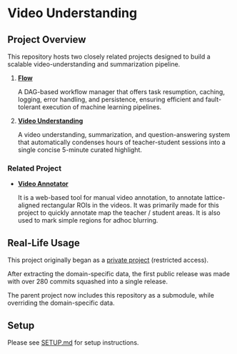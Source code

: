 # Video Understanding

## Project Overview

This repository hosts two closely related projects designed to build a scalable video-understanding and summarization pipeline.

1. **[Flow](./src/flow/README.md)**

   A DAG-based workflow manager that offers task resumption, caching, logging, error handling, and persistence, ensuring efficient and fault-tolerant execution of machine learning pipelines.

2. **[Video Understanding](./src/video_understanding/README.md)**

   A video understanding, summarization, and question-answering system that automatically condenses hours of teacher-student sessions into a single concise 5-minute curated highlight.

### Related Project

- **[Video Annotator](https://github.com/hirak99/video-annotator)**

  It is a web-based tool for manual video annotation, to annotate lattice-aligned rectangular ROIs in the videos. It was primarily made for this project to quickly annotate map the teacher / student areas. It is also used to mark simple regions for adhoc blurring.

## Real-Life Usage

This project originally began as a [private project](https://github.com/hirak99/process_graph) (restricted access).

After extracting the domain-specific data, the first public release was made with over 280 commits squashed into a single release.

The parent project now includes this repository as a submodule, while overriding the domain-specific data.

## Setup

Please see [SETUP.md](./SETUP.md) for setup instructions.
